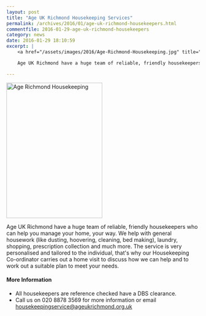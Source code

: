 ```yaml
---
layout: post
title: "Age UK Richmond Housekeeping Services"
permalink: /archives/2016/01/age-uk-richmond-housekeepers.html
commentfile: 2016-01-29-age-uk-richmond-housekeepers
category: news
date: 2016-01-29 18:10:59
excerpt: |
    <a href="/assets/images/2016/Age-Richmond-Housekeeping.jpg" title="See larger version of - Age Richmond Housekeeping"><img src="/assets/images/2016/Age-Richmond-Housekeeping_thumb.jpg" width="150" height="212" alt="Age Richmond Housekeeping" class="photo right" /></a>

    Age UK Richmond have a huge team of reliable, friendly housekeepers who can help you manage your home, your way. We help with general housework (like dusting, hoovering, cleaning, bed making), laundry, shopping, prescription collection and much more.

---
```


<a href="/assets/images/2016/Age-Richmond-Housekeeping.jpg" title="See larger version of - Age Richmond Housekeeping"><img src="/assets/images/2016/Age-Richmond-Housekeeping_thumb.jpg" width="250" height="353" alt="Age Richmond Housekeeping" class="photo right" /></a>

Age UK Richmond have a huge team of reliable, friendly housekeepers who can help you manage your home, your way. We help with general housework (like dusting, hoovering, cleaning, bed making), laundry, shopping, prescription collection and much more. The service is very personalised and tailored to the individual, that's why our Housekeeping Co-ordinator carries out a home visit to discuss how we can help and to work out a suitable plan to meet your needs.

#### More Information

-   All housekeepers are reference checked have a DBS clearance.
-   Call us on 020 8878 3569 for more information or email <housekeepingservice@ageukrichmond.org.uk>
